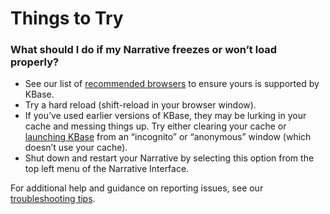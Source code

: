 # Things to Try

### What should I do if my Narrative freezes or won’t load properly?

* See our list of [recommended browsers](https://kbase.us/supported-browsers/) to ensure yours is supported by KBase.
* Try a hard reload \(shift-reload in your browser window\).
* If you’ve used earlier versions of KBase, they may be lurking in your cache and messing things up. Try either clearing your cache or [launching KBase](https://narrative.kbase.us/) from an “incognito” or “anonymous” window \(which doesn’t use your cache\).
* Shut down and restart your Narrative by selecting this option from the top left menu of the Narrative Interface.

For additional help and guidance on reporting issues, see our [troubleshooting tips](https://kbase.us/report-an-issue/).

